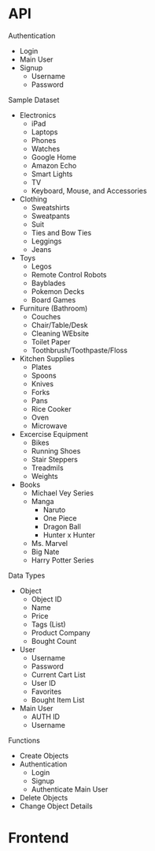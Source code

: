 # API
Authentication
- Login
- Main User
- Signup
  - Username
  - Password

Sample Dataset
- Electronics
  - iPad
  - Laptops
  - Phones
  - Watches
  - Google Home
  - Amazon Echo
  - Smart Lights
  - TV
  - Keyboard, Mouse, and Accessories
- Clothing
  - Sweatshirts
  - Sweatpants
  - Suit
  - Ties and Bow Ties
  - Leggings
  - Jeans
- Toys
  - Legos
  - Remote Control Robots
  - Bayblades
  - Pokemon Decks
  - Board Games
- Furniture (Bathroom)
  - Couches
  - Chair/Table/Desk
  - Cleaning WEbsite
  - Toilet Paper
  - Toothbrush/Toothpaste/Floss
- Kitchen Supplies
  - Plates
  - Spoons
  - Knives
  - Forks
  - Pans
  - Rice Cooker
  - Oven 
  - Microwave
- Excercise Equipment
  - Bikes
  - Running Shoes
  - Stair Steppers
  - Treadmils
  - Weights
- Books
  - Michael Vey Series
  - Manga
    - Naruto
    - One Piece
    - Dragon Ball
    - Hunter x Hunter
  - Ms. Marvel
  - Big Nate
  - Harry Potter Series

Data Types
- Object
  - Object ID
  - Name
  - Price
  - Tags (List)
  - Product Company
  - Bought Count
- User
  - Username
  - Password
  - Current Cart List
  - User ID
  - Favorites
  - Bought Item List
- Main User
  - AUTH ID
  - Username

Functions
- Create Objects
- Authentication
  - Login
  - Signup
  - Authenticate Main User
- Delete Objects
- Change Object Details

# Frontend